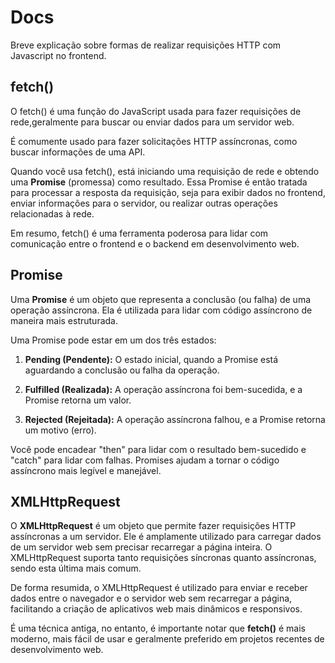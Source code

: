 # Docs

Breve explicação sobre formas de realizar requisições HTTP com Javascript no frontend.

## fetch()

O fetch() é uma função do JavaScript usada para fazer requisições de rede,geralmente para buscar ou enviar dados para um servidor web.

É comumente usado para fazer solicitações HTTP assíncronas, como buscar informações de uma API.

Quando você usa fetch(), está iniciando uma requisição de rede e obtendo uma **Promise** (promessa) como resultado. Essa Promise é então tratada para processar a resposta da requisição, seja para exibir dados no frontend, enviar informações para o servidor, ou realizar outras operações relacionadas à rede.

Em resumo, fetch() é uma ferramenta poderosa para lidar com comunicação entre o frontend e o backend em desenvolvimento web.

## Promise

Uma **Promise** é um objeto que representa a conclusão (ou falha) de uma operação assíncrona. Ela é utilizada para lidar com código assíncrono de maneira mais estruturada.

Uma Promise pode estar em um dos três estados:

1. **Pending (Pendente):** O estado inicial, quando a Promise está aguardando a conclusão ou falha da operação.

2. **Fulfilled (Realizada):** A operação assíncrona foi bem-sucedida, e a Promise retorna um valor.

3. **Rejected (Rejeitada):** A operação assíncrona falhou, e a Promise retorna um motivo (erro).

Você pode encadear "then" para lidar com o resultado bem-sucedido e "catch" para lidar com falhas. Promises ajudam a tornar o código assíncrono mais legível e manejável.

## XMLHttpRequest

O **XMLHttpRequest** é um objeto que permite fazer requisições HTTP assíncronas a um servidor. Ele é amplamente utilizado para carregar dados de um servidor web sem precisar recarregar a página inteira. O XMLHttpRequest suporta tanto requisições síncronas quanto assíncronas, sendo esta última mais comum.

De forma resumida, o XMLHttpRequest é utilizado para enviar e receber dados entre o navegador e o servidor web sem recarregar a página, facilitando a criação de aplicativos web mais dinâmicos e responsivos.

É uma técnica antiga, no entanto, é importante notar que **fetch()** é mais moderno, mais fácil de usar e geralmente preferido em projetos recentes de desenvolvimento web.
